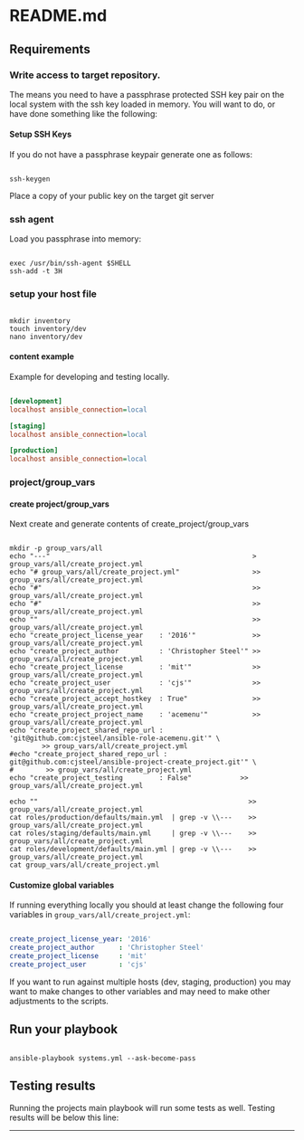 # README.md

## Requirements

### Write access to target repository.

The means you need to have a passphrase protected SSH key pair on the local system with the ssh key loaded in memory. You will want to do, or have done something like the following:

#### Setup SSH Keys

If you do not have a passphrase keypair generate one as follows:

```shell

ssh-keygen

```

Place a copy of your public key on the target git server

### ssh agent

Load you passphrase into memory:

```shell

exec /usr/bin/ssh-agent $SHELL
ssh-add -t 3H

```

### setup your host file

```shell

mkdir inventory
touch inventory/dev
nano inventory/dev

```

#### content example

Example for developing and testing locally.

```ini

[development]
localhost ansible_connection=local

[staging]
localhost ansible_connection=local

[production]
localhost ansible_connection=local

```

### project/group_vars

#### create project/group_vars

Next create and generate contents of create_project/group_vars

```shell

mkdir -p group_vars/all
echo "---"                                                  > group_vars/all/create_project.yml
echo "# group_vars/all/create_project.yml"                  >> group_vars/all/create_project.yml
echo "#"                                                    >> group_vars/all/create_project.yml
echo "#"                                                    >> group_vars/all/create_project.yml
echo ""                                                     >> group_vars/all/create_project.yml
echo "create_project_license_year    : '2016'"              >> group_vars/all/create_project.yml
echo "create_project_author          : 'Christopher Steel'" >> group_vars/all/create_project.yml
echo "create_project_license         : 'mit'"               >> group_vars/all/create_project.yml
echo "create_project_user            : 'cjs'"               >> group_vars/all/create_project.yml
echo "create_project_accept_hostkey  : True"                >> group_vars/all/create_project.yml
echo "create_project_project_name    : 'acemenu'"           >> group_vars/all/create_project.yml
echo "create_project_shared_repo_url : 'git@github.com:cjsteel/ansible-role-acemenu.git'" \
        >> group_vars/all/create_project.yml
#echo "create_project_shared_repo_url : git@github.com:cjsteel/ansible-project-create_project.git'" \
#        >> group_vars/all/create_project.yml
echo "create_project_testing         : False"            >> group_vars/all/create_project.yml

echo ""                                                    >> group_vars/all/create_project.yml
cat roles/production/defaults/main.yml  | grep -v \\---    >> group_vars/all/create_project.yml
cat roles/staging/defaults/main.yml     | grep -v \\---    >> group_vars/all/create_project.yml
cat roles/development/defaults/main.yml | grep -v \\---    >> group_vars/all/create_project.yml
cat group_vars/all/create_project.yml

```

#### Customize global variables

If running everything locally you should at least change the following four variables in `group_vars/all/create_project.yml`:

```yaml

create_project_license_year: '2016'
create_project_author      : 'Christopher Steel'
create_project_license     : 'mit'
create_project_user        : 'cjs'

```

If you want to run against multiple hosts (dev, staging, production) you may want to make changes to  other variables and may need to make other adjustments to the scripts.

## Run your playbook

```shell

ansible-playbook systems.yml --ask-become-pass

```

## Testing results

Running the projects main playbook will run some tests as well. Testing results will be below this line:
___

